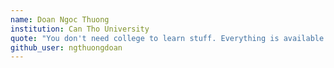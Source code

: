 ```yaml
---
name: Doan Ngoc Thuong
institution: Can Tho University
quote: "You don't need college to learn stuff. Everything is available basically for free."
github_user: ngthuongdoan
---
```

